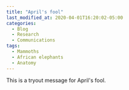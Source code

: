 ```yaml
---
title: "April's fool"
last_modified_at: 2020-04-01T16:20:02-05:00
categories:
  - Blog
  - Research
  - Communications
tags:
  - Mammoths
  - African elephants
  - Anatomy
---
```


This is a tryout message for April's fool.
